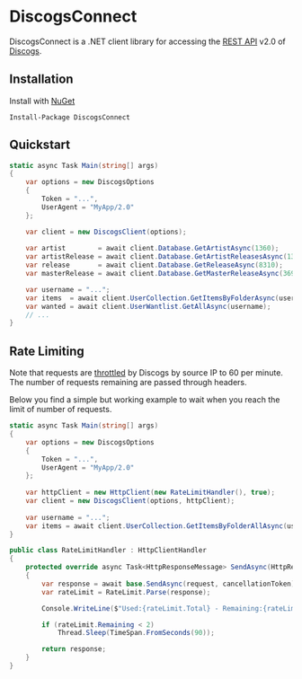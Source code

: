 # DiscogsConnect

DiscogsConnect is a .NET client library for accessing the [REST API](http://www.discogs.com/developers) v2.0 of [Discogs](http://www.discogs.com).

## Installation

Install with [NuGet](https://www.nuget.org/packages/DiscogsConnect)

    Install-Package DiscogsConnect

## Quickstart

```csharp
static async Task Main(string[] args)
{
    var options = new DiscogsOptions
    {
        Token = "...",
        UserAgent = "MyApp/2.0"
    };

    var client = new DiscogsClient(options);
                
    var artist        = await client.Database.GetArtistAsync(1360);
    var artistRelease = await client.Database.GetArtistReleasesAsync(1360, 1, 100);
    var release       = await client.Database.GetReleaseAsync(8310);            
    var masterRelease = await client.Database.GetMasterReleaseAsync(36961);

    var username = "...";
    var items  = await client.UserCollection.GetItemsByFolderAsync(username, 0);
    var wanted = await client.UserWantlist.GetAllAsync(username);
    // ...
}
```

## Rate Limiting

Note that requests are [throttled](https://www.discogs.com/developers#page:home,header:home-rate-limiting) by Discogs by source IP to 60 per minute.
The number of requests remaining are passed through headers.

Below you find a simple but working example to wait when you reach the limit of number of requests.

```csharp
static async Task Main(string[] args)
{
    var options = new DiscogsOptions
    {
        Token = "...",
        UserAgent = "MyApp/2.0"
    };
    
    var httpClient = new HttpClient(new RateLimitHandler(), true);
    var client = new DiscogsClient(options, httpClient);
                                    
    var username = "...";
    var items = await client.UserCollection.GetItemsByFolderAllAsync(username, 0);
}

public class RateLimitHandler : HttpClientHandler
{
    protected override async Task<HttpResponseMessage> SendAsync(HttpRequestMessage request, CancellationToken cancellationToken)
    {
        var response = await base.SendAsync(request, cancellationToken);
        var rateLimit = RateLimit.Parse(response);

        Console.WriteLine($"Used:{rateLimit.Total} - Remaining:{rateLimit.Remaining} - Total:{rateLimit.Total}");

        if (rateLimit.Remaining < 2)
            Thread.Sleep(TimeSpan.FromSeconds(90));

        return response;
    }
}
```


